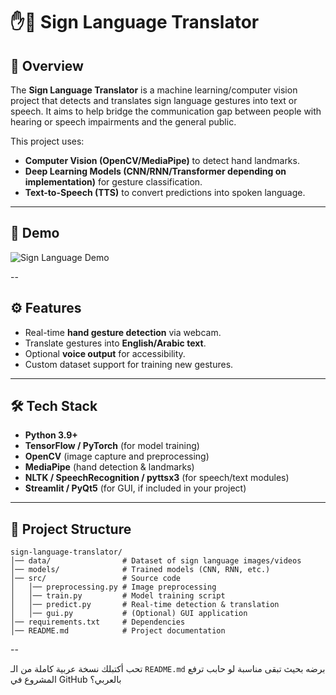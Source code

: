 # ✋🤟 Sign Language Translator

## 📌 Overview

The **Sign Language Translator** is a machine learning/computer vision project that detects and translates sign language gestures into text or speech.
It aims to help bridge the communication gap between people with hearing or speech impairments and the general public.

This project uses:

* **Computer Vision (OpenCV/MediaPipe)** to detect hand landmarks.
* **Deep Learning Models (CNN/RNN/Transformer depending on implementation)** for gesture classification.
* **Text-to-Speech (TTS)** to convert predictions into spoken language.

---

## 🎥 Demo
![Sign Language Demo](images/demo.png)




--

## ⚙️ Features

* Real-time **hand gesture detection** via webcam.
* Translate gestures into **English/Arabic text**.
* Optional **voice output** for accessibility.
* Custom dataset support for training new gestures.

---

## 🛠️ Tech Stack

* **Python 3.9+**
* **TensorFlow / PyTorch** (for model training)
* **OpenCV** (image capture and preprocessing)
* **MediaPipe** (hand detection & landmarks)
* **NLTK / SpeechRecognition / pyttsx3** (for speech/text modules)
* **Streamlit / PyQt5** (for GUI, if included in your project)

---

## 📂 Project Structure

```
sign-language-translator/
│── data/                # Dataset of sign language images/videos
│── models/              # Trained models (CNN, RNN, etc.)
│── src/                 # Source code
│   │── preprocessing.py # Image preprocessing
│   │── train.py         # Model training script
│   │── predict.py       # Real-time detection & translation
│   │── gui.py           # (Optional) GUI application
│── requirements.txt     # Dependencies
│── README.md            # Project documentation
```

--

تحب أكتبلك نسخة عربية كاملة من الـ `README.md` برضه بحيث تبقى مناسبة لو حابب ترفع المشروع في GitHub بالعربي؟
